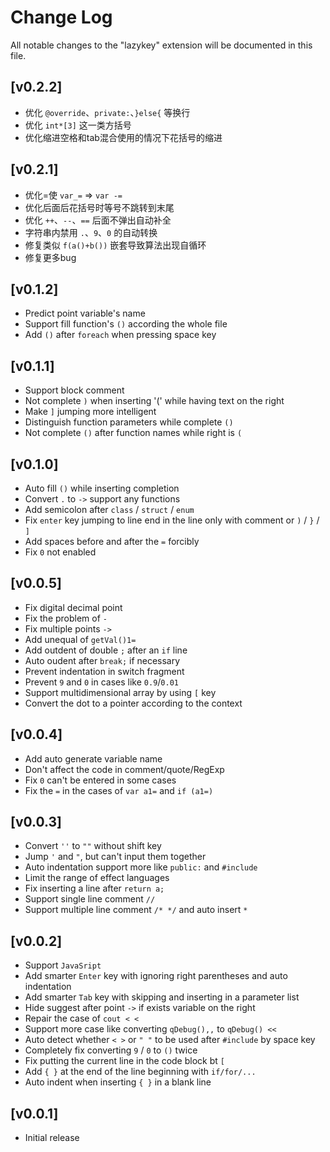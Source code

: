 # Change Log

All notable changes to the "lazykey" extension will be documented in this file.

## [v0.2.2]

- 优化 `@override`、`private:`、`}else{` 等换行
- 优化 `int*[3]` 这一类方括号
- 优化缩进空格和tab混合使用的情况下花括号的缩进



## [v0.2.1]

- 优化=使 `var_=` => `var -=`
- 优化后面后花括号时等号不跳转到末尾
- 优化 `++`、`--`、`==` 后面不弹出自动补全
- 字符串内禁用 `.`、`9`、`0` 的自动转换
- 修复类似 `f(a()+b())` 嵌套导致算法出现自循环
- 修复更多bug



## [v0.1.2]

- Predict point variable's name
- Support fill function's `()` according the whole file
- Add `()` after `foreach` when pressing space key



## [v0.1.1]

- Support block comment
- Not complete `)` when inserting '(' while having text on the right
- Make `]` jumping more intelligent
- Distinguish function parameters while complete `()`
- Not complete `()` after function names while right is `(`


## [v0.1.0]

- Auto fill `()` while inserting completion
- Convert `.` to `->` support any functions
- Add semicolon after `class` / `struct` / `enum`
- Fix `enter` key jumping to line end in the line only with comment or `)` / `}` / `]`
- Add spaces before and after the `=` forcibly
- Fix `0` not enabled


## [v0.0.5]

- Fix digital decimal point
- Fix the problem of `-`
- Fix multiple points `->`
- Add unequal of `getVal()1=`
- Add outdent of double `;` after an `if` line
- Auto oudent after `break;` if necessary
- Prevent indentation in switch fragment
- Prevent `9` and `0` in cases like `0.9`/`0.01`
- Support multidimensional array by using `[` key
- Convert the dot to a pointer according to the context


## [v0.0.4]

- Add auto generate variable name
- Don't affect the code in comment/quote/RegExp
- Fix `0` can't be entered in some cases
- Fix the `=` in the cases of `var a1=` and `if (a1=)`


## [v0.0.3]

- Convert `''` to `""` without shift key
- Jump `'` and `"`, but can't input them together
- Auto indentation support more like `public:` and `#include`
- Limit the range of effect languages
- Fix inserting a line after `return a;`
- Support single line comment `//`
- Support multiple line comment `/* */` and auto insert `*`


## [v0.0.2]

- Support `JavaSript`
- Add smarter `Enter` key with ignoring right parentheses and auto indentation
- Add smarter `Tab` key with skipping and inserting in a parameter list
- Hide suggest after point `->` if exists variable on the right
- Repair the case of `cout < <`
- Support more case like converting `qDebug(),,` to `qDebug() << `
- Auto detect whether `< >` or `" "` to be used after `#include` by space key
- Completely fix converting `9` / `0` to `()` twice
- Fix putting the current line in the code block bt `[`
- Add `{ }` at the end of the line beginning with `if/for/...`
- Auto indent when inserting `{ }` in a blank line

## [v0.0.1]

- Initial release